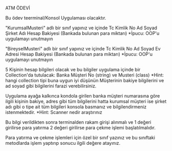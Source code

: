 ATM ÖDEVİ

Bu ödev teerminal/Konsol Uygulaması olacaktır.

"KurumsalMusteri" adlı bir sınıf yapınız ve içinde
    Tc Kimlik No
    Ad Soyad
    Şirket Adı
    Hesap Bakiyesi (Bankada bulunan para miktarı)
*İpucu: OOP'u uygulamayı unutmayın

"BireyselMusteri" adlı bir sınıf yapınız ve içinde
    Tc Kimlik No
    Ad Soyad
    Ev Adresi
    Hesap Bakiyesi (Bankada bulunan para miktarı)
*İpucu: OOP'u uygulamayı unutmayın

5 Kişinin hesap bilgileri olacak ve bu bilgiler uygulama içinde bir Collection'da tutulacak:
    Banka Müşteri No (string) ve Musteri (class) 
*Hint: hangi collection tipi buna uygun iyi düşünün
Müşterinin bakiye bilgilerini ve ad soyad gibi bilgilerini farazi verebilirsiniz.

Uygulama ayağa kalkınca kondola girilen banka müşteri numarasına göre ilgili kişinin bakiye, adres gibi tüm bilgilerini 
hatta kurumsal müşteri ise şirket adı gibi o tipe ait tüm bilgileri konsola basmanız ve bilgilendirmeniz istenmektedir.
*Hint: Scanner nedir araştırınız

Bu bilgi verildikten sonra terminalden rakam girişi alınmalı ve 
1 değeri girilirse para yatırma 2 değeri girilirse para çekme işlemi başlatılmalıdır.

Para yatırma ve çekme işlemleri için özel bir sınıf yazınız ve bu sınıftaki metodlarda işlem yaptırıp sonucu ilgili değere atayınız.
